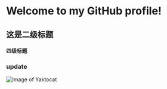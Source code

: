 # Welcome to my GitHub profile!
## 这是二级标题
#### 四级标题
### update
![Image of Yaktocat](https://octodex.github.com/images/yaktocat.png)
